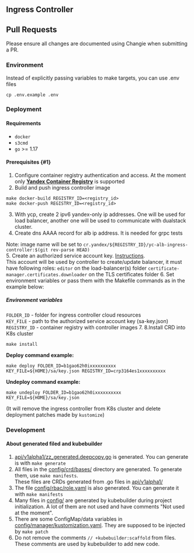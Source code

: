 ## Ingress Controller  

## Pull Requests

Please ensure all changes are documented using Changie when submitting a PR.

### Environment
Instead of explicitly passing variables to make targets, you can use .env files
```
cp .env.example .env
```

### Deployment  

#### Requirements

- `docker`
- `s3cmd`
- `go` >= 1.17

#### Prerequisites {#1}
 
1. Configure container registry authentication and access. At the moment only [**Yandex Container Registry**](https://cloud.yandex.ru/docs/container-registry/) is supported    
2. Build and push ingress controller image  
```
make docker-build REGISTRY_ID=<registry_id>  
make docker-push REGISTRY_ID=<registry_id> 
```
3. With ycp, create 2 ipv6 yandex-only ip addresses. One will be used for load balancer, another one will be used to communicate with dualstack cluster.
4. Create dns AAAA record for alb ip address. It is needed for grpc tests

Note: image name will be set to `cr.yandex/${REGISTRY_ID}/yc-alb-ingress-controller:$(git rev-parse HEAD)`  
5. Create an authorized service account key. [Instructions](https://cloud.yandex.com/en/docs/cli/operations/authentication/service-account).  
   This account will be used by controller to create/update balancer, it must have following roles:
   `editor` on the load-balancer(s) folder
   `certificate-manager.certificates.downloader` on the TLS certificates folder
6. Set environment variables or pass them with the Makefile commands as in the example below:
   ##### Environment variables
   `FOLDER_ID` - folder for ingress controller cloud resources  
   `KEY_FILE` - path to the authorized service account key (sa-key.json)
   `REGISTRY_ID` - container registry with controller images
7. 8.Install CRD into K8s cluster  
```
make install
```

**Deploy command example:**  
```
make deploy FOLDER_ID=b1gao62h0ixxxxxxxxxx KEY_FILE=${HOME}/sa/key.json REGISTRY_ID=crp3164es1xxxxxxxxxx
```

**Undeploy command example:**  
```
make undeploy FOLDER_ID=b1gao62h0ixxxxxxxxxx KEY_FILE=${HOME}/sa/key.json
```
(It will remove the ingress controller from K8s cluster and delete deployment patches made by `kustomize`)  

### Development

#### About generated filed and kubebuilder

1. [api/v1alpha1/zz_generated.deepcopy.go](api/v1alpha1/zz_generated.deepcopy.go) is generated. You can generate is with `make generate`
2. All files in the [config/crd/bases/](config/crd/bases/) directory are generated. To generate them, use `make manifests`. \
These files are CRDs generated from .go files in [api/v1alpha1/](api/v1alpha1/) 
3. The file [config/rbac/role.yaml](config/rbac/role.yaml) is also generated. You can generate it with `make manifests` 
4. Many files in [config/](config/) are generated by kubebuilder during project initialization. A lot of them are not used and have comments "Not used at the moment".
5. There are some ConfigMap/data variables in [config/manager/kustomization.yaml](config/manager/kustomization.yaml). They are supposed to be injected by `make patch`
6. Do not remove the comments `// +kubebuilder:scaffold`  from files. These comments are used by kubebuilder to add new code.
